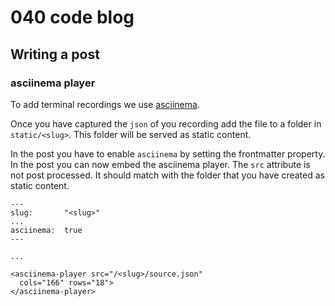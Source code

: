 # 040 code blog


## Writing a post

### asciinema player
To add terminal recordings we use [asciinema](https://asciinema.org/docs/usage).

Once you have captured the `json` of you recording add the file to a folder in `static/<slug>`. This folder will be served as static content.

In the post you have to enable `asciinema` by setting the frontmatter property. In the post you can now embed the asciinema player. The `src` attribute is not post processed. It should match with the folder that you have created as static content.

```
---
slug:       "<slug>"
...
asciinema:  true
---

...

<asciinema-player src="/<slug>/source.json"
  cols="166" rows="18">
</asciinema-player>

```